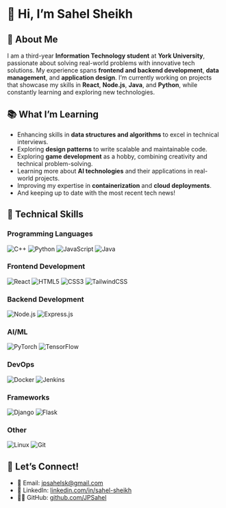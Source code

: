 # 👋 Hi, I’m **Sahel Sheikh**  

## 🌟 About Me  

I am a third-year **Information Technology student** at **York University**, passionate about solving real-world problems with innovative tech solutions. My experience spans **frontend and backend development**, **data management**, and **application design**. I’m currently working on projects that showcase my skills in **React**, **Node.js**, **Java**, and **Python**, while constantly learning and exploring new technologies. 

## 📚 What I’m Learning  

- Enhancing skills in **data structures and algorithms** to excel in technical interviews.  
- Exploring **design patterns** to write scalable and maintainable code.  
- Exploring **game development** as a hobby, combining creativity and technical problem-solving.  
- Learning more about **AI technologies** and their applications in real-world projects.  
- Improving my expertise in **containerization** and **cloud deployments**.
- And keeping up to date with the most recent tech news!
## 🚀 Technical Skills  

### Programming Languages
![C++](https://img.shields.io/badge/C%2B%2B-%2300599C.svg?style=for-the-badge&logo=c%2B%2B&logoColor=white)
![Python](https://img.shields.io/badge/Python-%2314354C.svg?style=for-the-badge&logo=python&logoColor=white)
![JavaScript](https://img.shields.io/badge/JavaScript-%23F7DF1E.svg?style=for-the-badge&logo=javascript&logoColor=black)
![Java](https://img.shields.io/badge/Java-%23ED8B00.svg?style=for-the-badge&logo=java&logoColor=white)


### Frontend Development
![React](https://img.shields.io/badge/React-%2361DAFB.svg?style=for-the-badge&logo=react&logoColor=black)
![HTML5](https://img.shields.io/badge/HTML5-%23E34F26.svg?style=for-the-badge&logo=html5&logoColor=white)
![CSS3](https://img.shields.io/badge/CSS3-%231572B6.svg?style=for-the-badge&logo=css3&logoColor=white)
![TailwindCSS](https://img.shields.io/badge/TailwindCSS-%2338B2AC.svg?style=for-the-badge&logo=tailwind-css&logoColor=white)

### Backend Development
![Node.js](https://img.shields.io/badge/Node.js-%23339933.svg?style=for-the-badge&logo=node.js&logoColor=white)
![Express.js](https://img.shields.io/badge/Express.js-%23000000.svg?style=for-the-badge&logo=express&logoColor=white)

### AI/ML
![PyTorch](https://img.shields.io/badge/PyTorch-%23EE4C2C.svg?style=for-the-badge&logo=pytorch&logoColor=white)
![TensorFlow](https://img.shields.io/badge/TensorFlow-%23FF6F00.svg?style=for-the-badge&logo=tensorflow&logoColor=white)

### DevOps
![Docker](https://img.shields.io/badge/Docker-%232496ED.svg?style=for-the-badge&logo=docker&logoColor=white)
![Jenkins](https://img.shields.io/badge/Jenkins-%23D24939.svg?style=for-the-badge&logo=jenkins&logoColor=white)

### Frameworks
![Django](https://img.shields.io/badge/Django-%23092E20.svg?style=for-the-badge&logo=django&logoColor=white)
![Flask](https://img.shields.io/badge/Flask-%23000000.svg?style=for-the-badge&logo=flask&logoColor=white)

### Other
![Linux](https://img.shields.io/badge/Linux-%23FCC624.svg?style=for-the-badge&logo=linux&logoColor=black)
![Git](https://img.shields.io/badge/Git-%23F05033.svg?style=for-the-badge&logo=git&logoColor=white)




## 💼 Let’s Connect!  

- 📧 Email: [jpsahelsk@gmail.com](mailto:jpsahelsk@gmail.com)  
- 🔗 LinkedIn: [linkedin.com/in/sahel-sheikh](https://www.linkedin.com/in/sahel-sheikh/)  
- 🧑‍💻 GitHub: [github.com/JPSahel](https://github.com/JPSahel)  
